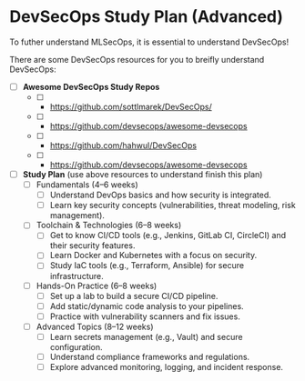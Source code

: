 # DevSecOps Study Plan (Advanced)

To futher understand MLSecOps, it is essential to understand DevSecOps!

There are some DevSecOps resources for you to breifly understand DevSecOps:

- [ ] **Awesome DevSecOps Study Repos** 
  - [ ] * https://github.com/sottlmarek/DevSecOps/
  - [ ] * https://github.com/devsecops/awesome-devsecops
  - [ ] * https://github.com/hahwul/DevSecOps
  - [ ] * https://github.com/devsecops/awesome-devsecops
- [ ] **Study Plan** (use above resources to understand finish this plan) 
  - [ ] Fundamentals (4–6 weeks)
    - [ ] Understand DevOps basics and how security is integrated.
    - [ ] Learn key security concepts (vulnerabilities, threat modeling, risk management). 
  - [ ] Toolchain & Technologies (6–8 weeks)
    - [ ] Get to know CI/CD tools (e.g., Jenkins, GitLab CI, CircleCI) and their security features.
    - [ ] Learn Docker and Kubernetes with a focus on security.
    - [ ] Study IaC tools (e.g., Terraform, Ansible) for secure infrastructure.
  - [ ] Hands-On Practice (6–8 weeks)
    - [ ] Set up a lab to build a secure CI/CD pipeline.
    - [ ] Add static/dynamic code analysis to your pipelines.
    - [ ] Practice with vulnerability scanners and fix issues.
  - [ ] Advanced Topics (8–12 weeks)
    - [ ] Learn secrets management (e.g., Vault) and secure configuration.
    - [ ] Understand compliance frameworks and regulations.
    - [ ] Explore advanced monitoring, logging, and incident response.
